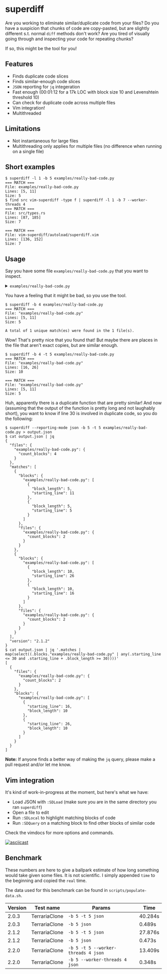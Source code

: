 # superdiff

Are you working to eliminate similar/duplicate code from your files? Do you have a suspicion that chunks
of code are copy-pasted, but are slightly different s.t. normal `diff` methods don't work? Are you tired
of visually going through and inspecting your code for repeating chunks?

If so, this might be the tool for you!

## Features

- Finds duplicate code slices
- Finds similar-enough code slices
- `JSON` reporting for `jq` integeration
- Fast enough (00:01:12 for a 17k LOC with block size 10 and Levenshtein threshold 10)
- Can check for duplicate code across multiple files
- Vim integration!
- Multithreaded

## Limitations

- Not instantaneous for large files
- Multithreading only applies for multiple files (no difference when running on a single file)

## Short examples

```console
$ superdiff -l 1 -b 5 examples/really-bad-code.py
=== MATCH ===
File: examples/really-bad-code.py
Lines: [5, 11]
Size: 5
$ find src vim-superdiff -type f | superdiff -l 1 -b 7 --worker-threads 4
=== MATCH ===
File: src/types.rs
Lines: [87, 185]
Size: 7

=== MATCH ===
File: vim-superdiff/autoload/superdiff.vim
Lines: [136, 152]
Size: 7
```

## Usage

Say you have some file `examples/really-bad-code.py` that you want to inspect.

<details>
    <summary><code>examples/really-bad-code.py</code></summary>

```python
#!/usr/bin/env python

class SomeClass:
    def __init__(self):
        self.alpha = 12
        self.beta = 14
        self.gamma = 16
        self.is_bad = True

    def reset(self):
        self.alpha = 12
        self.beta = 14
        self.gamma = 16
        self.is_bad = True

    def do_something(self):
        d = {}

        import random
        for i in range(20):
            if i % 3 == 0: continue
            d[i] = random.randrange(1, 1001)
            d[i ** 2] = d[i] ** 2
            d[d[i]] = i

    def do_something_else(self):
        d = {}

        import random
        for i in range(21):
            if i % 3 == 1: continue
            d[i] = random.randrange(1, 1001)
            d[i ** 2] = d[i]
            d[d[i]] = i

inst = SomeClass()
inst.reset()
```
</details>

You have a feeling that it might be bad, so you use the tool.

```console
$ superdiff -b 4 examples/really-bad-code.py
=== MATCH ===
File: "examples/really-bad-code.py"
Lines: [5, 11]
Size: 5

A total of 1 unique match(es) were found in the 1 file(s).
```

Wow! That's pretty nice that you found that! But maybe there are places in the file that aren't exact
copies, but are similar enough.

```console
$ superdiff -b 4 -t 5 examples/really-bad-code.py
=== MATCH ===
File: "examples/really-bad-code.py"
Lines: [16, 26]
Size: 10

=== MATCH ===
File: "examples/really-bad-code.py"
Lines: [5, 11]
Size: 5
```

Huh, apparently there is a duplicate function that are pretty similar! And now (assuming that the output
of the function is pretty long and not laughably short), you want to know if line 30 is involved in
duplicate code, so you do the following:

```console
$ superdiff --reporting-mode json -b 5 -t 5 examples/really-bad-code.py > output.json
$ cat output.json | jq
{
  "files": {
    "examples/really-bad-code.py": {
      "count_blocks": 4
    }
  },
  "matches": [
    {
      "blocks": {
        "examples/really-bad-code.py": [
          {
            "block_length": 5,
            "starting_line": 11
          },
          {
            "block_length": 5,
            "starting_line": 5
          }
        ]
      },
      "files": {
        "examples/really-bad-code.py": {
          "count_blocks": 2
        }
      }
    },
    {
      "blocks": {
        "examples/really-bad-code.py": [
          {
            "block_length": 10,
            "starting_line": 26
          },
          {
            "block_length": 10,
            "starting_line": 16
          }
        ]
      },
      "files": {
        "examples/really-bad-code.py": {
          "count_blocks": 2
        }
      }
    }
  ],
  "version": "2.1.2"
}
$ cat output.json | jq '.matches | map(select((.blocks."examples/really-bad-code.py" | any(.starting_line <= 30 and .starting_line + .block_length >= 30))))'
[
  {
    "files": {
      "examples/really-bad-code.py": {
        "count_blocks": 2
      }
    },
    "blocks": {
      "examples/really-bad-code.py": [
        {
          "starting_line": 16,
          "block_length": 10
        },
        {
          "starting_line": 26,
          "block_length": 10
        }
      ]
    }
  }
]
```

**Note:** If anyone finds a better way of making the `jq` query, please make a pull request and/or let me
know.

## Vim integration

It's kind of work-in-progress at the moment, but here's what we have:

- Load JSON with `:SDLoad` (make sure you are in the same directory you ran `superdiff`)
- Open a file to edit
- Run `:SDLocal` to highlight matching blocks of code
- Run `:SDQuery` on a matching block to find other blocks of similar code

Check the vimdocs for more options and commands.

[![asciicast](https://asciinema.org/a/548069.svg)](https://asciinema.org/a/548069)

## Benchmark

These numbers are here to give a ballpark estimate of how long something would take given some files. It
is not scientific. I simply appended `time` to the beginning and copied the `real` time.

The data used for this benchmark can be found in `scripts/populate-data.sh`.

Version | Test name | Params | Time
---|---|---|---
2.0.3 | TerrariaClone | `-b 5 -t 5 json` | 40.284s
2.0.3 | TerrariaClone | `-b 5 json` | 0.489s
2.1.2 | TerrariaClone | `-b 5 -t 5 json` | 27.876s
2.1.2 | TerrariaClone | `-b 5 json` | 0.473s
2.2.0 | TerrariaClone | `-b 5 -t 5 --worker-threads 4 json` | 13.409s
2.2.0 | TerrariaClone | `-b 5 --worker-threads 4 json` | 0.348s
